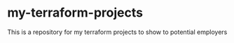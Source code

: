 # my-terraform-projects
This is a repository for my terraform projects to show to potential employers
